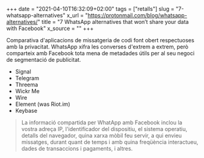+++
date = "2021-04-10T16:32:09+02:00"
tags = ["retalls"]
slug = "7-whatsapp-alternatives"
x_url = "https://protonmail.com/blog/whatsapp-alternatives/"
title = "7 WhatsApp alternatives that won’t share your data with Facebook"
x_source = ""
+++

Comparativa d'aplicacions de missatgeria de codi font obert respectuoses amb la privacitat. WhatsApp xifra les converses d'extrem a extrem, però comparteix amb Facebook tota mena de metadades útils per al seu negoci de segmentació de publicitat.

- Signal
- Telegram
- Threema
- Wickr Me
- Wire
- Element (was Riot.im)
- Keybase

> La informació compartida per WhatApp amb Facebook inclou la vostra adreça IP, l'identificador del dispositiu, el sistema operatiu, detalls del navegador, quina xarxa mòbil feu servir, a qui envieu missatges, durant quant de temps i amb quina freqüència interactueu, dades de transaccions i pagaments, i altres.